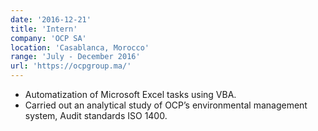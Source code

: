 ```yaml
---
date: '2016-12-21'
title: 'Intern'
company: 'OCP SA'
location: 'Casablanca, Morocco'
range: 'July - December 2016'
url: 'https://ocpgroup.ma/'
---
```


- Automatization of Microsoft Excel tasks using VBA.
- Carried out an analytical study of OCP’s environmental management system, Audit standards ISO 1400.
